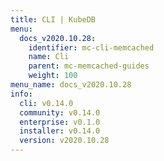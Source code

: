 ```yaml
---
title: CLI | KubeDB
menu:
  docs_v2020.10.28:
    identifier: mc-cli-memcached
    name: Cli
    parent: mc-memcached-guides
    weight: 100
menu_name: docs_v2020.10.28
info:
  cli: v0.14.0
  community: v0.14.0
  enterprise: v0.1.0
  installer: v0.14.0
  version: v2020.10.28
---
```


